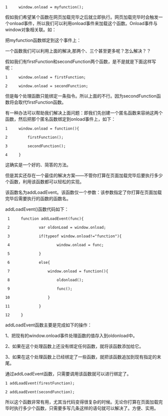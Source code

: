 
    1     window.onload = myfunction();

假如我们希望某个函数在网页加载完毕之后就立即执行。网页加载完毕时会触发一个onload事件，所以我们可以利用onload事件来加载这个函数。Onload事件与window对象相关联。如：

把myfunction函数绑定到这个事件上：

一个函数我们可以利用上面的解决,那两个、三个甚至更多呢？怎么解决？？

假如我们有firstFunction和secondFunction两个函数，是不是就是下面这样写呢：

    
    
    1     window.onload = firstFunction;
    2     window.onload = secondFunction;

但是每个处理函数只能绑定一条指令。所以上面的不行。因为secondFunction函数将会取代firstFunction函数。

有一种办法可以帮助我们解决上面问题：即我们先创建一个匿名函数来容纳这两个函数，然后把那个匿名函数绑定到onload事件上，如下：

    
    
    1     window.onload = function(){
    2         firstFunction();
    3         secondFunction();
    4     }

这确实是一个好的、简答的方法。

但是其实还存在一个最佳的解决方案——不管你打算在页面加载完毕后要执行多少个函数，利用该函数都可以轻松的实现。

该函数名为addLoadEvent。该函数仅一个参数：该参数指定了你打算在页面加载完毕后需要执行的函数的函数名。

addLoadEvent()函数代码如下：

    
    
     1     function addLoadEvent(func){
     2             var oldonLoad = window.onload;
     3             if(typeof window.onload!="function"){
     4                     window.onload = func;
     5             }
     6             else{
     7                 window.onload = function(){
     8                     oldonload();
     9                     func();
    10                 }
    11             }
    12     }

addLoadEvent函数主要是完成如下的操作：

1、把现有的window.onload事件处理函数的值存入到oldonload中。

2、如果在这个处理函数上还没有绑定任何函数，就将该函数添加给它。

3、如果在这个处理函数上已经绑定了一些函数，就把该函数追加到现有指定的末尾。

通过addLoadEvent函数，只需要调用该函数就可以进行绑定了。

    
    
    1 addLoadEvent(firestFunction);
    2 addLoadEvent(secondFunction);

所以这个函数非常有用，尤其当代码变得很复杂的时候。无论你打算在页面加载完毕时执行多少个函数，只需要多写几条这样的语句就可以解决了。方便、实用。

  

